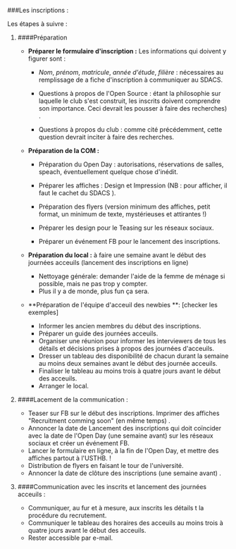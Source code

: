 ###Les inscriptions :

Les étapes à suivre :

1. ####Préparation

	- **Préparer le formulaire d'inscription :**
	Les informations qui doivent y figurer sont :
		- *Nom*, *prénom*, *matricule*, *année d'étude*, *filière* : nécessaires au remplissage de a fiche d'inscription à communiquer au SDACS.
	
		- Questions à propos de l'Open Source : étant la philosophie sur laquelle le club s'est construit, les inscrits doivent comprendre son importance. Ceci devrait les pousser à faire des recherches)
.
		
		-  Questions à propos du club : comme cité précédemment, cette question devrait inciter à faire des recherches.
	
	- **Préparation de la COM :**
		- Préparation du Open Day : autorisations, réservations de salles, speach, éventuellement quelque chose d'inédit.
		- Préparer les affiches : Design et Impression (NB : pour afficher, il faut le cachet du SDACS
).
	
		- Préparation des flyers (version minimum des affiches, petit format, un minimum de texte, mystérieuses et attirantes !)

		- Préparer les design pour le Teasing sur les réseaux sociaux.

		- Préparer un événement FB pour le lancement des inscriptions.

	- **Préparation du local :** à faire une semaine avant le début des journées acceuils (lancement des inscriptions en ligne)
		- Nettoyage générale: demander l'aide de la femme de ménage si possible, mais ne pas trop y compter. 
		- Plus il y a de monde, plus fun ça sera.
		
	- **Préparation de l'équipe d'acceuil des newbies **: [checker les exemples] 
		- Informer les ancien membres du début des inscriptions.
		- Préparer un guide des journées acceuils.
		- Organiser une réunion pour informer les interviewers de tous les détails et décisions prises à propos des journées d'acceuils.
		- Dresser un tableau des disponibilité de chacun durant la semaine au moins deux  semaines avant le début des journée acceuils.
		- Finaliser le tableau au moins trois à quatre jours avant le début des acceuils.
		- Arranger le local.

2. ####Lacement de la communication :
	- Teaser sur FB sur le début des inscriptions. Imprimer des affiches "Recruitment comming soon" (en même temps)
.
	- Annoncer la date de Lancement des inscriptions qui doit coïncider avec la date de l'Open Day (une semaine avant) sur les réseaux sociaux et créer un événement FB.
	- Lancer le formulaire en ligne, à la fin de l'Open Day, et mettre des affiches partout à l'USTHB. !
	- Distribution de flyers en faisant le tour de l'université.
	- Annoncer la date de clôture des inscriptions (une semaine avant)
.

3. ####Communication avec les inscrits et lancement des journées acceuils :
	- Communiquer, au fur et à mesure, aux inscrits les détails t la procédure du recrutement.
	- Communiquer le tableau des horaires des acceuils au moins trois à quatre jours avant le début des acceuils.
	- Rester accessible par e-mail.

